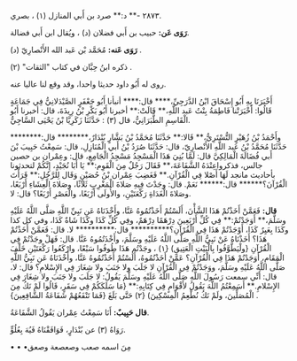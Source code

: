 ٢٨٧٣ -** د:** صرد بن أَبي المنازل (١) ، بصري.

**رَوَى عَن:** حبيب بن أَبي فضلان (د) ، ويُقال ابن أَبي فضالة.

**رَوَى عَنه:** مُحَمَّد بْن عَبد الله الأَنْصارِيّ (د) .

ذكره ابنُ حِبَّان في كتاب "الثقات" (٢) .

روى له أَبُو داود حديثا واحدا، وقد وقع لنا عاليا عنه.

أَخْبَرَنَا بِهِ أَبُو إِسْحَاقَ ابْنُ الدَّرَجِيِّ،**** قال:**** أنبأنا أَبُو جَعْفَرٍ الصَّيْدَلانِيُّ فِي جَمَاعَةٍ قَالُوا: أَخْبَرَتْنا فَاطِمَةُ بِنْتُ عَبد اللَّهِ،** قَالَتْ:** أخبرنا أَبُو بَكْرِ بْنُ رِيذَةَ، قال: أخبرنا أَبُو الْقَاسِمِ الطَّبَرَانِيُّ، قال (٣) : حَدَّثَنَا زَكَرِيَّا بْنُ يَحْيَى السَّاجِيُّ.

وأَحْمَدُ بْنُ زُهَيْرٍ التُّسْتَرِيُّ،** قَالا:** حَدَّثَنَا مُحَمَّدُ بْنُ بَشَّارٍ بُنْدَارٌ،******** قال:******** حَدَّثَنَا مُحَمَّدُ بْنُ عَبد اللَّهِ الأَنْصارِيّ، قال: حَدَّثَنَا صُرَدُ بْنُ أَبي الْمُنَازِلِ، قال: سَمِعْتُ حَبِيبَ بْنَ أَبي فُضَالَةَ الْمَالِكِيَّ قال: لَمَّا بُنِيَ هَذَا الْمَسْجِدُ مَسْجِدُ الْجَامِعِ، قال: وعِمْران بن حصين جالس، فذكرواعِنْدَهُ الشَّفَاعَةَ،** فَقَالَ رَجُلٌ مِنَ الْقَوِم:** يَا أَبَا نُجَيْدٍ، إِنَّكُمْ لتحدثونا بأحاديث مانجد لَهَا أَصْلا فِي الْقُرْآنِ.** فَغَضِبَ عِمْران بْنُ حُصَيْنٍ وَقَال لِلرَّجُلِ:** قَرَأْتَ الْقُرْآنَ؟****** قال:****** نَعَمْ. قال: وجَدْتَ فِيهِ صَلاةَ الْمَغْرِبِ ثَلاثًا، وصَلاةَ الْعِشَاءِ أَرْبَعًا، وصَلاةَ الْغَدَاةِ رَكْعَتَيْنِ، والأُولَى أَرْبَعًا، والْعَصْرِ أَرْبَعًا؟ قال: لا.

**قال:** فَعَمَّنْ أَخَذْتُمْ هَذَا الشَّأْنَ، أَلَسْتُمْ أَخَذْتُمُوهُ عَنَّا، وأَخْذَنَاهُ عَنِ نَبِيِّ اللَّهِ صَلَّى اللَّهُ عَلَيْهِ وسَلَّمَ،** أَوَجَدْتُمْ:** فِي كُلِّ أَرْبَعِينَ دِرْهَمًا دِرْهَمٌ، وفِي كُلِّ كَذَا وكَذَا شَاةٌ كَذَا، وفي كل كذا وكَذَا بِعَيِرٌ كَذَا، أَوْجَدْتُمْ هَذَا فِي الْقُرْآنِ؟********** قال:********** لا. قال: فَعَمَّنْ أَخَذْتُمْ هَذَا؟ أَخَذْنَاهُ عَنْ نَبِيُّ اللَّهِ صَلَّى اللَّهُ عَلَيْهِ وسَلَّمَ، وأَخْذَتُمُوهُ عَنَّا. قال: فَهَلْ وجَدْتُمْ فِي الْقُرْآنِ {ولْيَطَّوَّفُوا بِالْبَيْتِ الْعَتِيقِ) {١) ، وجَدْتُم هَذَا طُوفُوا سَبْعًا، وارْكَعُوا رَكْعَتَيْنِ خَلْفَ الْمَقَامِ، أَوَجَدْتُمْ هَذَا فِي الْقُرْآنِ؟ عَمَّنْ أَخَذْتُمُوهُ، أَلَسْتُمْ أَخَذْتُمُوهُ عَنَّا، وأَخْذَنَاهُ عَنِ نَبِيُّ اللَّهِ صَلَّى اللَّهُ عَلَيْهِ وسَلَّمَ، ووَجَدْتُمْ فِي الْقُرْآنِ لا جَلَبَ ولا جَنَبَ ولا شِغَارَ فِي الإِسْلامِ؟ قال: لا، قال: أَنِّي سمعت رَسُولَ اللَّهِ صَلَّى اللَّهُ عَلَيْهِ وسَلَّمَ يَقُولُ: لا جَلَبَ ولا جَنَبَ ولا شِغَارَ فِي الإِسْلامِ.** أَسَمِعْتُمُ اللَّهَ يَقُولُ لأَقْوَامٍ فِي كِتَابِهِ:** {مَا سَلَكَكُمْ فِي سَقَرٍ، قَالُوا لَمْ نَكُ مِنَ الْمُصَلِّينَ، ولَمْ نَكُ نُطْعِمُ الْمِسْكِينَ) {٢) حَتَّى بَلَغَ {فَمَا تَنْفَعُهُمْ شَفَاعَةُ الشَّافِعِينَ} .

**قال حَبِيبٌ:** أَنَا سَمِعْتُ عِمْران يَقُولُ الشَّفَاعَةُ.

رَوَاهُ (٣) عن بُنْدَارٍ، فَوَافَقْنَاهُ فَيُهَ بِعُلُوٍّ.

• • •مِنَ اسمه صعب وصعصعة وصعق